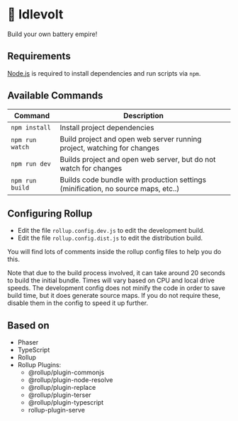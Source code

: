 # 🔋 Idlevolt

Build your own battery empire!

## Requirements

[Node.js](https://nodejs.org) is required to install dependencies and run scripts via `npm`.

## Available Commands

| Command         | Description                                                                       |
| --------------- | --------------------------------------------------------------------------------- |
| `npm install`   | Install project dependencies                                                      |
| `npm run watch` | Build project and open web server running project, watching for changes           |
| `npm run dev`   | Builds project and open web server, but do not watch for changes                  |
| `npm run build` | Builds code bundle with production settings (minification, no source maps, etc..) |

## Configuring Rollup

-   Edit the file `rollup.config.dev.js` to edit the development build.
-   Edit the file `rollup.config.dist.js` to edit the distribution build.

You will find lots of comments inside the rollup config files to help you do this.

Note that due to the build process involved, it can take around 20 seconds to build the initial bundle. Times will vary based on CPU and local drive speeds. The development config does not minify the code in order to save build time, but it does generate source maps. If you do not require these, disable them in the config to speed it up further.

## Based on

-   Phaser
-   TypeScript
-   Rollup
-   Rollup Plugins:
    -   @rollup/plugin-commonjs
    -   @rollup/plugin-node-resolve
    -   @rollup/plugin-replace
    -   @rollup/plugin-terser
    -   @rollup/plugin-typescript
    -   rollup-plugin-serve

